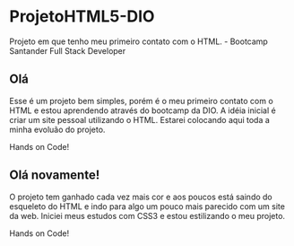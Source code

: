 # ProjetoHTML5-DIO
Projeto em que tenho meu primeiro contato com o HTML. - Bootcamp Santander Full Stack Developer

## Olá

Esse é um projeto bem simples, porém é o meu primeiro contato com o HTML e estou aprendendo através do bootcamp da DIO.
A idéia inicial é criar um site pessoal utilizando o HTML. Estarei colocando aqui toda a minha evoluão do projeto.

Hands on Code!

##

## Olá novamente!

O projeto tem ganhado cada vez mais cor e aos poucos está saindo do esqueleto do HTML e indo para algo um pouco mais parecido com um site da web.
Iniciei meus estudos com CSS3 e estou estilizando o meu projeto.

Hands on Code!
